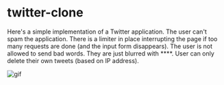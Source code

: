 # twitter-clone

Here's a simple implementation of a Twitter application.
The user can't spam the application. There is a limiter in place interrupting the page if too many requests are done (and the input form disappears).
The user is not allowed to send bad words. They are just blurred with ****.
User can only delete their own tweets (based on IP address).

<img src="TwitterClone.gif" alt="gif"/>